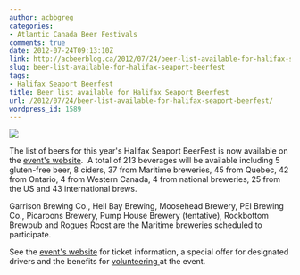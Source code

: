 ```yaml
---
author: acbbgreg
categories:
- Atlantic Canada Beer Festivals
comments: true
date: 2012-07-24T09:13:10Z
link: http://acbeerblog.ca/2012/07/24/beer-list-available-for-halifax-seaport-beerfest/
slug: beer-list-available-for-halifax-seaport-beerfest
tags:
- Halifax Seaport Beerfest
title: Beer list available for Halifax Seaport Beerfest
url: /2012/07/24/beer-list-available-for-halifax-seaport-beerfest/
wordpress_id: 1589
---
```


[![](http://acbeerblog.ca/wp-content/uploads/2012/07/beerfestnewposter2012_final_vertical1.jpg)](http://acbeerblog.ca/wp-content/uploads/2012/07/beerfestnewposter2012_final_vertical1.jpg)

The list of beers for this year's Halifax Seaport BeerFest is now available on the [event's website](http://www.seaportbeerfest.com/pdfs/2012_Beer_List_for_Website.pdf).  A total of 213 beverages will be available including 5 gluten-free beer, 8 ciders, 37 from Maritime breweries, 45 from Quebec, 42 from Ontario, 4 from Western Canada, 4 from national breweries, 25 from the US and 43 international brews.

Garrison Brewing Co., Hell Bay Brewing, Moosehead Brewery, PEI Brewing Co., Picaroons Brewery, Pump House Brewery (tentative), Rockbottom Brewpub and Rogues Roost are the Maritime breweries scheduled to participate.

See the [event's website](http://seaportbeerfest.com/wp/?page_id=168) for ticket information, a special offer for designated drivers and the benefits for [volunteering ](http://seaportbeerfest.com/wp/?page_id=25)at the event.
